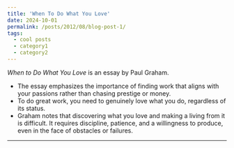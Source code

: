 ```yaml
---
title: 'When To Do What You Love'
date: 2024-10-01
permalink: /posts/2012/08/blog-post-1/
tags:
  - cool posts
  - category1
  - category2
---
```


*When to Do What You Love* is an essay by Paul Graham. 
- The essay emphasizes the importance of finding work that aligns with your passions rather than chasing prestige or money.
- To do great work, you need to genuinely love what you do, regardless of its status.
- Graham notes that discovering what you love and making a living from it is difficult. It requires discipline, patience, and a willingness to produce, even in the face of obstacles or failures.


------
